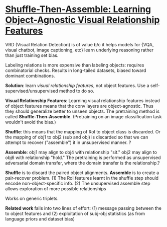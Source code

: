 # [Shuffle-Then-Assemble: Learning Object-Agnostic Visual Relationship Features](https://arxiv.org/pdf/1808.00171.pdf)

VRD (Visual Relation Detection) is of value b/c it helps models for {VQA, visual chatbot, image captioning, etc} learn underlying reasoning rather than just training set bias.

Labeling relations is more expensive than labeling objects: requires combinatorial checks. Results in long-tailed datasets, biased toward dominant combinations.

**Solution**: learn *visual relationship features*, not object features. Use a self-supervised/unsupervised method to do so.

**Visual Relationship Features**: Learning visual relationship features instead of object features means that the conv layers are object-agnostic. Thus they should generalize better to unseen objects. The pretraining method is called **Shuffle-Then-Assemble**. (Pretraining on an image classification task wouldn't avoid the bias.)

**Shuffle**: this means that the mapping of RoI to object class is discarded. Or the mapping of obj1 to obj2 (sub and obj) is discarded so that we can attempt to recover ("assemble") it in unsupervised manner. ?

**Assemble**: obj1 may align to obj4 with relationship "sit." obj2 may align to obj6 with relationship "hold." The pretraining is performed as unsupervised adversarial domain transfer, where the domain transfer is the relationship.?

**Shuffle** is to discard the paired object alignments. **Assemble** is to create a pair-recover problem. (1) The RoI features learnt in the shuffle step should encode non-object-specific info. (2) The unsupervised assemble step allows exploration of more possible relationships

Works on generic triplets.

**Related work** falls into two lines of effort: (1) message passing between the to object features and (2) exploitation of subj-obj statistics (as from language priors and dataset bias)
<!--stackedit_data:
eyJoaXN0b3J5IjpbLTEzOTYxNzUwMjYsNzM2NjU4NzQ1LC01MT
E1MTM0MjcsLTE0OTg0MzExMjQsMjIxMjA5NTg0LDQ5MTIzMzc0
N119
-->